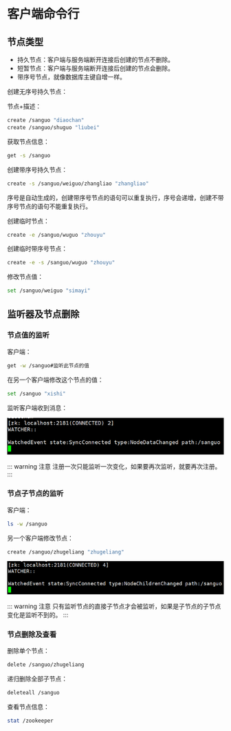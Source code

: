 # 客户端命令行

## 节点类型

- 持久节点：客户端与服务端断开连接后创建的节点不删除。
- 短暂节点：客户端与服务端断开连接后创建的节点会删除。
- 带序号节点，就像数据库主键自增一样。

创建无序号持久节点：

节点+描述：

```sh
create /sanguo "diaochan"
create /sanguo/shuguo "liubei"
```

获取节点信息：

```sh
get -s /sanguo
```

创建带序号持久节点：

```sh
create -s /sanguo/weiguo/zhangliao "zhangliao"
```

序号是自动生成的，创建带序号节点的语句可以重复执行，序号会递增，创建不带序号节点的语句不能重复执行。

创建临时节点：

```sh
create -e /sanguo/wuguo "zhouyu"
```

创建临时带序号节点：

```sh
create -e -s /sanguo/wuguo "zhouyu"
```

修改节点值：

```sh
set /sanguo/weiguo "simayi"
```

## 监听器及节点删除

### 节点值的监听

客户端：

```sh
get -w /sanguo#监听此节点的值
```

在另一个客户端修改这个节点的值：

```sh
set /sanguo "xishi"
```

监听客户端收到消息：

![image-20210823162822036](./images/image-20210823162822036.png)

::: warning 注意
注册一次只能监听一次变化，如果要再次监听，就要再次注册。
:::

### 节点子节点的监听

客户端：

```sh
ls -w /sanguo
```

另一个客户端修改节点：

```sh
create /sanguo/zhugeliang "zhugeliang"
```

![image-20210823163448114](./images/image-20210823163448114.png)

::: warning 注意
只有监听节点的直接子节点才会被监听，如果是子节点的子节点变化是监听不到的。
:::

### 节点删除及查看

删除单个节点：

```sh
delete /sanguo/zhugeliang
```

递归删除全部子节点：

```sh
deleteall /sanguo
```

查看节点信息：

```sh
stat /zookeeper
```
